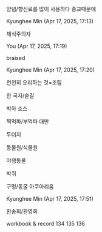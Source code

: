 양념/향신료를 많이 사용하다
종교때문에

Kyunghee Min (Apr 17, 2025, 17:13)

채식주의자

You (Apr 17, 2025, 17:19)

braised

Kyunghee Min (Apr 17, 2025, 17:20)

천천히 요리하는 것=조림

한 국자/숟갈

박하 소스

찍먹파/부먹파
대만

두더지

동물원/식물원

야행동물

박쥐

구멍/동굴
아쿠아리움

Kyunghee Min (Apr 17, 2025, 17:51)

환송회/환영회

workbook & record 134 135 136